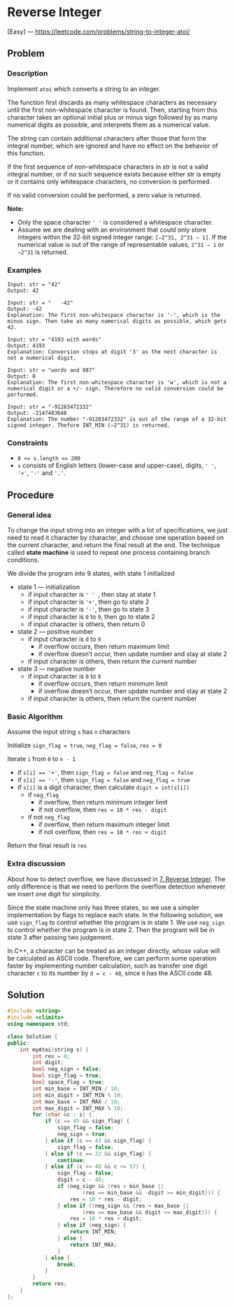 # Reverse Integer

[Easy] — https://leetcode.com/problems/string-to-integer-atoi/

## Problem

### Description

Implement `atoi` which converts a string to an integer.

The function first discards as many whitespace characters as necessary until the first non-whitespace character is found. Then, starting from this character takes an optional initial plus or minus sign followed by as many numerical digits as possible, and interprets them as a numerical value.

The string can contain additional characters after those that form the integral number, which are ignored and have no effect on the behavior of this function.

If the first sequence of non-whitespace characters in str is not a valid integral number, or if no such sequence exists because either str is empty or it contains only whitespace characters, no conversion is performed.

If no valid conversion could be performed, a zero value is returned.

**Note:**

- Only the space character `' '` is considered a whitespace character.
- Assume we are dealing with an environment that could only store integers within the 32-bit signed integer range: `[−2^31, 2^31 − 1]`. If the numerical value is out of the range of representable values, `2^31 − 1` or `−2^31` is returned.

### Examples

```
Input: str = "42"
Output: 42
```

```
Input: str = "   -42"
Output: -42
Explanation: The first non-whitespace character is '-', which is the minus sign. Then take as many numerical digits as possible, which gets 42.
```

```
Input: str = "4193 with words"
Output: 4193
Explanation: Conversion stops at digit '3' as the next character is not a numerical digit.
```

```
Input: str = "words and 987"
Output: 0
Explanation: The first non-whitespace character is 'w', which is not a numerical digit or a +/- sign. Therefore no valid conversion could be performed.
```

```
Input: str = "-91283472332"
Output: -2147483648
Explanation: The number "-91283472332" is out of the range of a 32-bit signed integer. Thefore INT_MIN (−2^31) is returned.
```

### Constraints

- `0 <= s.length <= 200`
- `s` consists of English letters (lower-case and upper-case), digits, `' '`, `'+'`, `'-'` and `'.'`.

## Procedure

### General idea

To change the input string into an integer with a lot of specifications, we just need to read it character by character, and choose one operation based on the current character, and return the final result at the end. The technique called **state machine** is used to repeat one process containing branch conditions.

We divide the program into 9 states, with state 1 initialized

- state 1 — initialization
    - if input character is `' ' `, then stay at state 1
    - if input character is `'+'`, then go to state 2
    - if input character is `'-'`, then go to state 3
    - if input character is `0` to `9`, then go to state 2
    - if input character is others, then return 0
- state 2 — positive number
    - if input character is `0` to `9`
        - if overflow occurs, then return maximum limit
        - if overflow doesn’t occur, then update number and stay at state 2
    - if input character is others, then return the current number
- state 3 — negative number
    - if input character is `0` to `9`
        - if overflow occurs, then return minimum limit
        - if overflow doesn’t occur, then update number and stay at state 2
    - if input character is others, then return the current number

### Basic Algorithm

Assume the input string `s` has `n` characters

Initialize `sign_flag = true`, `neg_flag = false`, `res = 0`

Iterate `i` from `0` to `n - 1`

- if `s[i] == '+'`, then `sign_flag = false` and `neg_flag = false`
- if `s[i] == '-'`, then `sign_flag = false` and `neg_flag = true`
- if `s[i]` is a digit character, then calculate `digit = int(s[i])`
    - if `neg_flag`
        - if overflow, then return minimum integer limit
        - if not overflow, then `res = 10 * res - digit`
    - if not `neg_flag`
        - if overflow, then return maximum integer limit
        - if not overflow, then `res = 10 * res + digit`

Return the final result is `res`

### Extra discussion

About how to detect overflow, we have discussed in [7. Reverse Integer](../0007_Reverse_Integer/0007_Solution.md). The only difference is that we need to perform the overflow detection whenever we insert one digit for simplicity.

Since the state machine only has three states, so we use a simpler implementation by flags to replace each state. In the following solution, we use `sign_flag` to control whether the program is in state 1. We use `neg_sign` to control whether the program is in state 2. Then the program will be in state 3 after passing two judgement.

In C++, a character can be treated as an integer directly, whose value will be calculated as ASCII code. Therefore, we can perform some operation faster by implementing number calculation, such as transfer one digit character `c` to its number by `d = c - 48`, since `0` has the ASCII code 48.

## Solution

```c++
#include <string>
#include <climits>
using namespace std;

class Solution {
public:
    int myAtoi(string s) {
        int res = 0;
        int digit;
        bool neg_sign = false;
        bool sign_flag = true;
        bool space_flag = true;
        int min_base = INT_MIN / 10;
        int min_digit = INT_MIN % 10;
        int max_base = INT_MAX / 10;
        int max_digit = INT_MAX % 10;
        for (char &c : s) {
            if (c == 45 && sign_flag) {
                sign_flag = false;
                neg_sign = true;
            } else if (c == 43 && sign_flag) {
                sign_flag = false;
            } else if (c == 32 && sign_flag) {
                continue;
            } else if (c >= 48 && c <= 57) {
                sign_flag = false;
                digit = c - 48;
                if (neg_sign && (res > min_base ||
                        (res == min_base && -digit >= min_digit))) {
                    res = 10 * res - digit;
                } else if (!neg_sign && (res < max_base ||
                        (res == max_base && digit <= max_digit))) {
                    res = 10 * res + digit;
                } else if (neg_sign) {
                    return INT_MIN;
                } else {
                    return INT_MAX;
                }
            } else {
                break;
            }
        }
        return res;
    }
};
```

